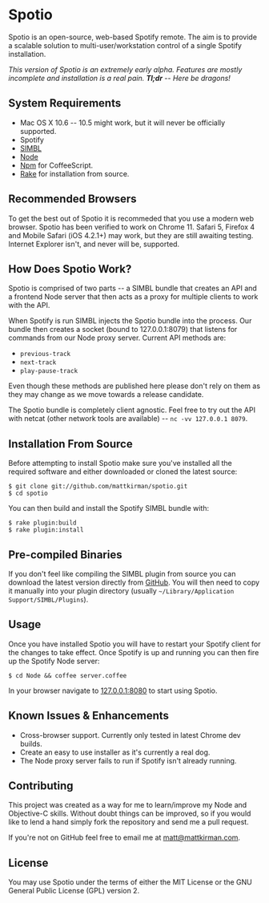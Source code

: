# Spotio

Spotio is an open-source, web-based Spotify remote. The aim is to provide a scalable solution to multi-user/workstation control of a single Spotify installation.

_This version of Spotio is an extremely early alpha. Features are mostly incomplete and installation is a real pain. **Tl;dr** -- Here be dragons!_


## System Requirements

* Mac OS X 10.6 -- 10.5 might work, but it will never be officially supported.
* Spotify
* [SIMBL](http://www.culater.net/software/SIMBL/SIMBL.php)
* [Node](http://nodejs.org/)
* [Npm](http://npmjs.org/) for CoffeeScript.
* [Rake](http://rake.rubyforge.org/) for installation from source.


## Recommended Browsers

To get the best out of Spotio it is recommeded that you use a modern web browser. Spotio has been verified to work on Chrome 11. Safari 5, Firefox 4 and Mobile Safari (iOS 4.2.1+) may work, but they are still awaiting testing. Internet Explorer isn't, and never will be, supported.


## How Does Spotio Work?

Spotio is comprised of two parts -- a SIMBL bundle that creates an API and a frontend Node server that then acts as a proxy for multiple clients to work with the API.

When Spotify is run SIMBL injects the Spotio bundle into the process. Our bundle then creates a socket (bound to 127.0.0.1:8079) that listens for commands from our Node proxy server. Current API methods are:

* `previous-track`
* `next-track`
* `play-pause-track`

Even though these methods are published here please don't rely on them as they may change as we move towards a release candidate.

The Spotio bundle is completely client agnostic. Feel free to try out the API with netcat (other network tools are available) -- `nc -vv 127.0.0.1 8079`.


## Installation From Source

Before attempting to install Spotio make sure you've installed all the required software and either downloaded or cloned the latest source:

    $ git clone git://github.com/mattkirman/spotio.git
    $ cd spotio

You can then build and install the Spotify SIMBL bundle with:

    $ rake plugin:build
    $ rake plugin:install


## Pre-compiled Binaries

If you don't feel like compiling the SIMBL plugin from source you can download the latest version directly from [GitHub](https://github.com/mattkirman/spotio/downloads). You will then need to copy it manually into your plugin directory (usually `~/Library/Application Support/SIMBL/Plugins`).


## Usage

Once you have installed Spotio you will have to restart your Spotify client for the changes to take effect. Once Spotify is up and running you can then fire up the Spotify Node server:

    $ cd Node && coffee server.coffee

In your browser navigate to [127.0.0.1:8080](http://127.0.0.1:8080) to start using Spotio.


## Known Issues & Enhancements

* Cross-browser support. Currently only tested in latest Chrome dev builds.
* Create an easy to use installer as it's currently a real dog.
* The Node proxy server fails to run if Spotify isn't already running.


## Contributing

This project was created as a way for me to learn/improve my Node and Objective-C skills. Without doubt things can be improved, so if you would like to lend a hand simply fork the repository and send me a pull request.

If you're not on GitHub feel free to email me at <matt@mattkirman.com>.


## License

You may use Spotio under the terms of either the MIT License or the GNU General Public License (GPL) version 2.

